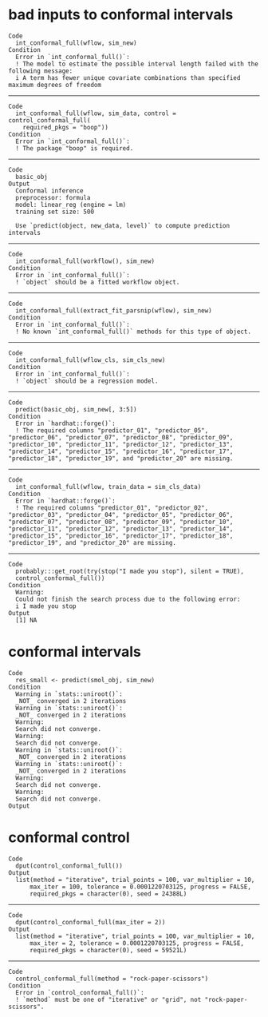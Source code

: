 # bad inputs to conformal intervals

    Code
      int_conformal_full(wflow, sim_new)
    Condition
      Error in `int_conformal_full()`:
      ! The model to estimate the possible interval length failed with the following message:
      i A term has fewer unique covariate combinations than specified maximum degrees of freedom

---

    Code
      int_conformal_full(wflow, sim_data, control = control_conformal_full(
        required_pkgs = "boop"))
    Condition
      Error in `int_conformal_full()`:
      ! The package "boop" is required.

---

    Code
      basic_obj
    Output
      Conformal inference
      preprocessor: formula 
      model: linear_reg (engine = lm) 
      training set size: 500 
      
      Use `predict(object, new_data, level)` to compute prediction intervals

---

    Code
      int_conformal_full(workflow(), sim_new)
    Condition
      Error in `int_conformal_full()`:
      ! `object` should be a fitted workflow object.

---

    Code
      int_conformal_full(extract_fit_parsnip(wflow), sim_new)
    Condition
      Error in `int_conformal_full()`:
      ! No known `int_conformal_full()` methods for this type of object.

---

    Code
      int_conformal_full(wflow_cls, sim_cls_new)
    Condition
      Error in `int_conformal_full()`:
      ! `object` should be a regression model.

---

    Code
      predict(basic_obj, sim_new[, 3:5])
    Condition
      Error in `hardhat::forge()`:
      ! The required columns "predictor_01", "predictor_05", "predictor_06", "predictor_07", "predictor_08", "predictor_09", "predictor_10", "predictor_11", "predictor_12", "predictor_13", "predictor_14", "predictor_15", "predictor_16", "predictor_17", "predictor_18", "predictor_19", and "predictor_20" are missing.

---

    Code
      int_conformal_full(wflow, train_data = sim_cls_data)
    Condition
      Error in `hardhat::forge()`:
      ! The required columns "predictor_01", "predictor_02", "predictor_03", "predictor_04", "predictor_05", "predictor_06", "predictor_07", "predictor_08", "predictor_09", "predictor_10", "predictor_11", "predictor_12", "predictor_13", "predictor_14", "predictor_15", "predictor_16", "predictor_17", "predictor_18", "predictor_19", and "predictor_20" are missing.

---

    Code
      probably:::get_root(try(stop("I made you stop"), silent = TRUE),
      control_conformal_full())
    Condition
      Warning:
      Could not finish the search process due to the following error:
      i I made you stop
    Output
      [1] NA

# conformal intervals

    Code
      res_small <- predict(smol_obj, sim_new)
    Condition
      Warning in `stats::uniroot()`:
      _NOT_ converged in 2 iterations
      Warning in `stats::uniroot()`:
      _NOT_ converged in 2 iterations
      Warning:
      Search did not converge.
      Warning:
      Search did not converge.
      Warning in `stats::uniroot()`:
      _NOT_ converged in 2 iterations
      Warning in `stats::uniroot()`:
      _NOT_ converged in 2 iterations
      Warning:
      Search did not converge.
      Warning:
      Search did not converge.
    Output
      

# conformal control

    Code
      dput(control_conformal_full())
    Output
      list(method = "iterative", trial_points = 100, var_multiplier = 10, 
          max_iter = 100, tolerance = 0.0001220703125, progress = FALSE, 
          required_pkgs = character(0), seed = 24388L)

---

    Code
      dput(control_conformal_full(max_iter = 2))
    Output
      list(method = "iterative", trial_points = 100, var_multiplier = 10, 
          max_iter = 2, tolerance = 0.0001220703125, progress = FALSE, 
          required_pkgs = character(0), seed = 59521L)

---

    Code
      control_conformal_full(method = "rock-paper-scissors")
    Condition
      Error in `control_conformal_full()`:
      ! `method` must be one of "iterative" or "grid", not "rock-paper-scissors".

